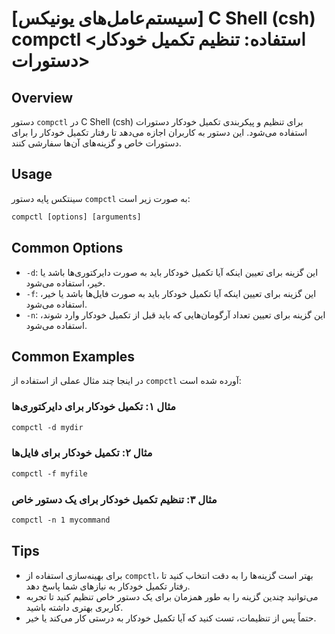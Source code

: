 # [سیستم‌عامل‌های یونیکس] C Shell (csh) compctl <استفاده: تنظیم تکمیل خودکار دستورات>

## Overview
دستور `compctl` در C Shell (csh) برای تنظیم و پیکربندی تکمیل خودکار دستورات استفاده می‌شود. این دستور به کاربران اجازه می‌دهد تا رفتار تکمیل خودکار را برای دستورات خاص و گزینه‌های آن‌ها سفارشی کنند.

## Usage
سینتکس پایه دستور `compctl` به صورت زیر است:

```csh
compctl [options] [arguments]
```

## Common Options
- `-d`: این گزینه برای تعیین اینکه آیا تکمیل خودکار باید به صورت دایرکتوری‌ها باشد یا خیر، استفاده می‌شود.
- `-f`: این گزینه برای تعیین اینکه آیا تکمیل خودکار باید به صورت فایل‌ها باشد یا خیر، استفاده می‌شود.
- `-n`: این گزینه برای تعیین تعداد آرگومان‌هایی که باید قبل از تکمیل خودکار وارد شوند، استفاده می‌شود.

## Common Examples
در اینجا چند مثال عملی از استفاده از `compctl` آورده شده است:

### مثال ۱: تکمیل خودکار برای دایرکتوری‌ها
```csh
compctl -d mydir
```

### مثال ۲: تکمیل خودکار برای فایل‌ها
```csh
compctl -f myfile
```

### مثال ۳: تنظیم تکمیل خودکار برای یک دستور خاص
```csh
compctl -n 1 mycommand
```

## Tips
- برای بهینه‌سازی استفاده از `compctl`، بهتر است گزینه‌ها را به دقت انتخاب کنید تا رفتار تکمیل خودکار به نیازهای شما پاسخ دهد.
- می‌توانید چندین گزینه را به طور همزمان برای یک دستور خاص تنظیم کنید تا تجربه کاربری بهتری داشته باشید.
- حتماً پس از تنظیمات، تست کنید که آیا تکمیل خودکار به درستی کار می‌کند یا خیر.
